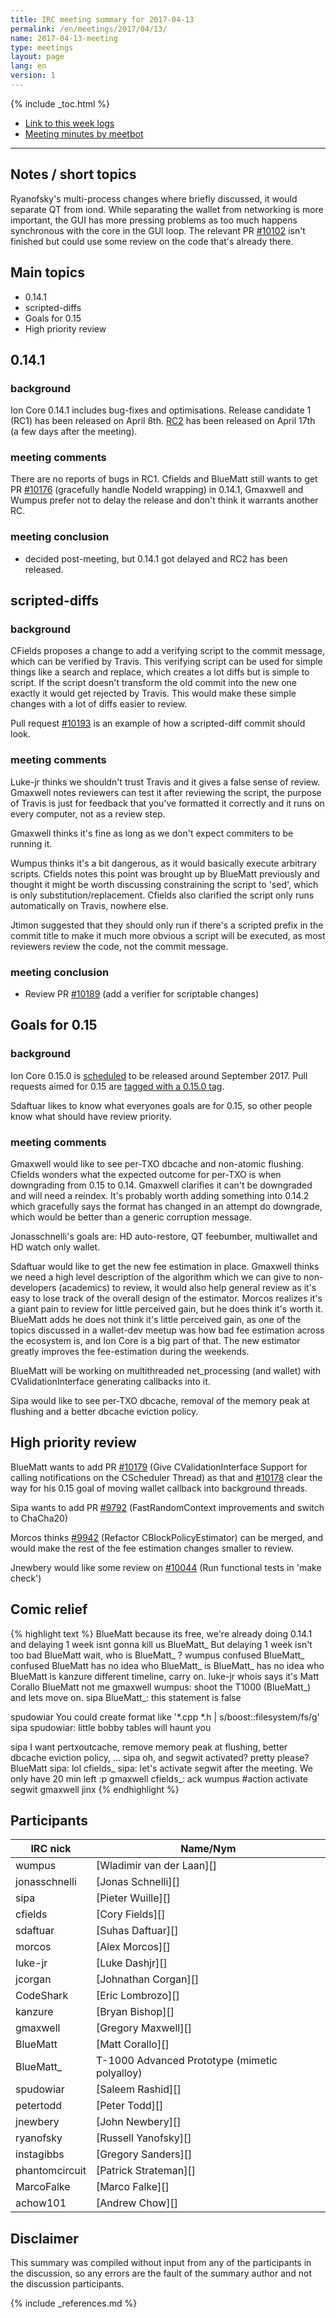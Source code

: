 ```yaml
---
title: IRC meeting summary for 2017-04-13
permalink: /en/meetings/2017/04/13/
name: 2017-04-13-meeting
type: meetings
layout: page
lang: en
version: 1
---
```

{% include _toc.html %}
 
- [Link to this week logs](https://botbot.me/freenode/ion-core-dev/2017-04-13/?msg=83979451&page=3)
- [Meeting minutes by meetbot](http://www.erisian.com.au/meetbot/ion-core-dev/2017/ion-core-dev.2017-04-13-19.00.html)
 
---

## Notes / short topics

Ryanofsky's multi-process changes where briefly discussed, it would separate QT from iond. While separating the wallet from networking is more important, the GUI has more pressing problems as too much happens synchronous with the core in the GUI loop. The relevant PR [#10102][] isn't finished but could use some review on the code that's already there.

## Main topics

- 0.14.1
- scripted-diffs
- Goals for 0.15
- High priority review

## 0.14.1

### background

Ion Core 0.14.1 includes bug-fixes and optimisations. Release candidate 1 (RC1) has been released on April 8th. [RC2](https://ion.org/bin/ion-core-0.14.1/test.rc2/) has been released on April 17th (a few days after the meeting). 

### meeting comments

There are no reports of bugs in RC1. Cfields and BlueMatt still wants to get PR [#10176][] (gracefully handle NodeId wrapping) in 0.14.1, Gmaxwell and Wumpus prefer not to delay the release and don't think it warrants another RC.

### meeting conclusion

- decided post-meeting, but 0.14.1 got delayed and RC2 has been released.

## scripted-diffs

### background

CFields proposes a change to add a verifying script to the commit message, which can be verified by Travis. This verifying script can be used for simple things like a search and replace, which creates a lot diffs but is simple to script. If the script doesn't transform the old commit into the new one exactly it would get rejected by Travis. This would make these simple changes with a lot of diffs easier to review.

Pull request [#10193][] is an example of how a scripted-diff commit should look. 

### meeting comments

Luke-jr thinks we shouldn't trust Travis and it gives a false sense of review. Gmaxwell notes reviewers can test it after reviewing the script, the purpose of Travis is just for feedback that you've formatted it correctly and it runs on every computer, not as a review step.

Gmaxwell thinks it's fine as long as we don't expect commiters to be running it. 

Wumpus thinks it's a bit dangerous, as it would basically execute arbitrary scripts. Cfields notes this point was brought up by BlueMatt previously and thought it might be worth discussing constraining the script to 'sed', which is only substitution/replacement. Cfields also clarified the script only runs automatically on Travis, nowhere else.

Jtimon suggested that they should only run if there's a scripted prefix in the commit title to make it much more obvious a script will be executed, as most reviewers review the code, not the commit message.

### meeting conclusion

- Review PR [#10189][] (add a verifier for scriptable changes)

## Goals for 0.15

### background

Ion Core 0.15.0 is [scheduled][#9961] to be released around September 2017. Pull requests aimed for 0.15 are [tagged with a 0.15.0 tag](https://github.com/ion/ion/milestone/25).

Sdaftuar likes to know what everyones goals are for 0.15, so other people know what should have review priority.

### meeting comments

Gmaxwell would like to see per-TXO dbcache and non-atomic flushing. Cfields wonders what the expected outcome for per-TXO is when downgrading from 0.15 to 0.14. Gmaxwell clarifies it can't be downgraded and will need a reindex. It's probably worth adding something into 0.14.2 which gracefully says the format has changed in an attempt do downgrade, which would be better than a generic corruption message.

Jonasschnelli's goals are: HD auto-restore, QT feebumber, multiwallet and HD watch only wallet.

Sdaftuar would like to get the new fee estimation in place. Gmaxwell thinks we need a high level description of the algorithm which we can give to non-developers (academics) to review, it would also help general review as it's easy to lose track of the overall design of the estimator. Morcos realizes it's a giant pain to review for little perceived gain, but he does think it's worth it. BlueMatt adds he does not think it's little perceived gain, as one of the topics discussed in a wallet-dev meetup was how bad fee estimation across the ecosystem is, and Ion Core is a big part of that. The new estimator greatly improves the fee-estimation during the weekends.

BlueMatt will be working on multithreaded net_processing (and wallet) with CValidationInterface generating callbacks into it.

Sipa would like to see per-TXO dbcache, removal of the memory peak at flushing and a better dbcache eviction policy.

## High priority review

BlueMatt wants to add PR [#10179][] (Give CValidationInterface Support for calling notifications on the CScheduler Thread) as that and [#10178][] clear the way for his 0.15 goal of moving wallet callback into background threads.

Sipa wants to add PR [#9792][] (FastRandomContext improvements and switch to ChaCha20)

Morcos thinks [#9942][] (Refactor CBlockPolicyEstimator) can be merged, and would make the rest of the fee estimation changes smaller to review.

Jnewbery would like some review on [#10044][] (Run functional tests in 'make check')

## Comic relief

{% highlight text %}
BlueMatt       because its free, we're already doing 0.14.1 and delaying 1 week isnt gonna kill us
BlueMatt_      But delaying 1 week isn't too bad
BlueMatt       wait, who is BlueMatt_ ?
wumpus  confused
BlueMatt_  confused
BlueMatt  has no idea who BlueMatt_ is
BlueMatt_ has no idea who BlueMatt is
kanzure        different timeline, carry on.
luke-jr        whois says it's Matt Corallo
BlueMatt       not me
gmaxwell       wumpus: shoot the T1000 (BlueMatt_) and lets move on.
sipa           BlueMatt_: this statement is false

spudowiar      You could create format like '*.cpp *.h | s/boost::filesystem/fs/g'
sipa           spudowiar: little bobby tables will haunt you

sipa           I want pertxoutcache, remove memory peak at flushing, better dbcache eviction policy, ...
sipa           oh, and segwit activated? pretty please?
BlueMatt       sipa: lol
cfields_       sipa: let's activate segwit after the meeting. We only have 20 min left :p
gmaxwell       cfields_: ack
wumpus         #action activate segwit
gmaxwell       jinx
{% endhighlight %}

## Participants
 
| IRC nick        | Name/Nym                  |
|-----------------|---------------------------|
| wumpus          | [Wladimir van der Laan][] |
| jonasschnelli   | [Jonas Schnelli][]        |
| sipa            | [Pieter Wuille][]         |
| cfields         | [Cory Fields][]           |
| sdaftuar        | [Suhas Daftuar][]         |
| morcos          | [Alex Morcos][]           |
| luke-jr         | [Luke Dashjr][]           |
| jcorgan         | [Johnathan Corgan][]      |
| CodeShark       | [Eric Lombrozo][]         |
| kanzure         | [Bryan Bishop][]          |
| gmaxwell        | [Gregory Maxwell][]       |
| BlueMatt        | [Matt Corallo][]          |
| BlueMatt_       | T-1000 Advanced Prototype (mimetic polyalloy) |
| spudowiar       | [Saleem Rashid][]         |
| petertodd       | [Peter Todd][]            |
| jnewbery        | [John Newbery][]          |
| ryanofsky       | [Russell Yanofsky][]      |
| instagibbs      | [Gregory Sanders][]       |
| phantomcircuit  | [Patrick Strateman][]     |
| MarcoFalke      | [Marco Falke][]           |
| achow101        | [Andrew Chow][]           |

## Disclaimer
 
This summary was compiled without input from any of the participants in the discussion, so any errors are the fault of the summary author and not the discussion participants.

[#10176]: https://github.com/ion/ion/pull/10176
[#10193]: https://github.com/ion/ion/pull/10193
[#10189]: https://github.com/ion/ion/pull/10189
[#10179]: https://github.com/ion/ion/pull/10179
[#10178]: https://github.com/ion/ion/pull/10178
[#10102]: https://github.com/ion/ion/pull/10102
[#9792]:  https://github.com/ion/ion/pull/9792
[#9942]:  https://github.com/ion/ion/pull/9942
[#10044]:  https://github.com/ion/ion/pull/10044
[#9961]:  https://github.com/ion/ion/issues/9961

{% include _references.md %}
